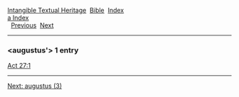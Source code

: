 [Intangible Textual Heritage](../../index)  [Bible](../index) 
[Index](index)   
[a Index](_a_)  
  [Previous](c00887)  [Next](c00889) 

------------------------------------------------------------------------

### &lt;augustus'&gt; 1 entry

[Act 27:1](../kjv/act027.htm#001)  

------------------------------------------------------------------------

[Next: augustus (3)](c00889)
